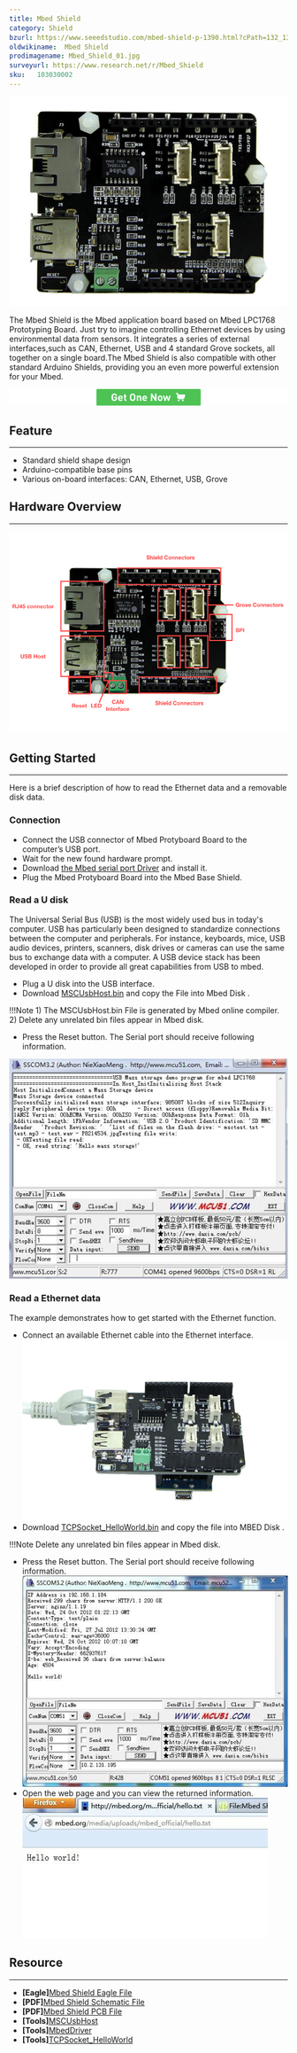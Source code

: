```yaml
---
title: Mbed Shield
category: Shield
bzurl: https://www.seeedstudio.com/mbed-shield-p-1390.html?cPath=132_134
oldwikiname:  Mbed Shield
prodimagename: Mbed_Shield_01.jpg
surveyurl: https://www.research.net/r/Mbed_Shield
sku:   103030002
---
```

![](https://github.com/SeeedDocument/mbed_Shield/raw/master/img/Mbed_Shield_01.jpg)

The Mbed Shield is the Mbed application board based on Mbed LPC1768 Prototyping Board. Just try to imagine controlling Ethernet devices by using environmental data from sensors. It integrates a series of external interfaces,such as CAN, Ethernet, USB and 4 standard Grove sockets, all together on a single board.The Mbed Shield is also compatible with other standard Arduino Shields, providing you an even more powerful extension for your Mbed.

[![](https://raw.githubusercontent.com/SeeedDocument/common/master/Get_One_Now_Banner.png)](https://www.seeedstudio.com/mbed-shield-p-1390.html?cPath=132_134)

##   Feature
---
*   Standard shield shape design
*   Arduino-compatible base pins
*   Various on-board interfaces: CAN, Ethernet, USB, Grove

##   Hardware Overview
---
![](https://github.com/SeeedDocument/mbed_Shield/raw/master/img/mBed_Shield_Hardware_Overview.jpg)

##   Getting Started
---
Here is a brief description of how to read the Ethernet data and a removable disk data.
### Connection

- Connect the USB connector of Mbed Protyboard Board to the computer’s USB port.
- Wait for the new found hardware prompt.
- Download [the Mbed serial port Driver](https://github.com/SeeedDocument/mbed_Shield/raw/master/res/MbedDriver.zip) and install it.
- Plug the Mbed Protyboard Board into the Mbed Base Shield.

### Read a U disk

 The Universal Serial Bus (USB) is the most widely used bus in today's computer. USB has particularly been designed to standardize connections between the computer and peripherals. For instance, keyboards, mice, USB audio devices, printers, scanners, disk drives or cameras can use the same bus to exchange data with a computer. A USB device stack has been developed in order to provide all great capabilities from USB to mbed.

- Plug a U disk into the USB interface.
- Download [MSCUsbHost.bin](https://github.com/SeeedDocument/mbed_Shield/raw/master/res/MSCUsbHost.zip) and copy the File into Mbed Disk .

!!!Note
    1) The MSCUsbHost.bin File is generated by Mbed online compiler. 2) Delete any unrelated bin files appear in Mbed disk.

- Press the Reset button. The Serial port should receive following information.

![](https://github.com/SeeedDocument/mbed_Shield/raw/master/img/MSCUsbHost.jpg)

### Read a Ethernet data

The example demonstrates how to get started with the Ethernet function.

- Connect an available Ethernet cable into the Ethernet interface.
![](https://github.com/SeeedDocument/mbed_Shield/raw/master/img/Mbed_Shield1.jpg)
- Download [TCPSocket_HelloWorld.bin](https://github.com/SeeedDocument/mbed_Shield/raw/master/res/TCPSocket_HelloWorld.zip) and copy the file into MBED Disk .

!!!Note
    Delete any unrelated bin files appear in Mbed disk.

- Press the Reset button. The Serial port should receive following information.
![](https://github.com/SeeedDocument/mbed_Shield/raw/master/img/Ethernet_Connector_Data.jpg)
- Open the web page and you can view the returned information.
![](https://github.com/SeeedDocument/mbed_Shield/raw/master/img/Mbed_Ethernet.jpg)

##   Resource
---
- **[Eagle]**[Mbed Shield Eagle File](https://github.com/SeeedDocument/mbed_Shield/raw/master/res/Mbed_Shield_Eagle_File.zip)
- **[PDF]**[Mbed Shield Schematic File](https://github.com/SeeedDocument/mbed_Shield/raw/master/res/mbed%20shield%20v0.9b%20Sch.pdf)
- **[PDF]**[Mbed Shield PCB File](https://github.com/SeeedDocument/mbed_Shield/raw/master/res/mbed%20shield%20v0.9b%20PCB.pdf)
- **[Tools]**[MSCUsbHost](https://github.com/SeeedDocument/mbed_Shield/raw/master/res/MSCUsbHost.zip)
- **[Tools]**[MbedDriver](https://github.com/SeeedDocument/mbed_Shield/raw/master/res/MbedDriver.zip)
- **[Tools]**[TCPSocket_HelloWorld](https://github.com/SeeedDocument/mbed_Shield/raw/master/res/TCPSocket_HelloWorld.zip)
